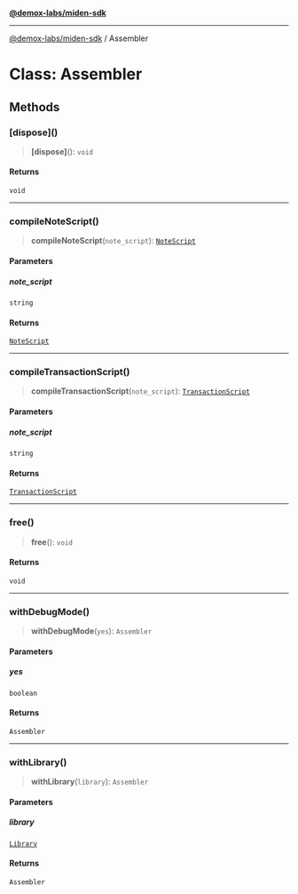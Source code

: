 [**@demox-labs/miden-sdk**](../README.md)

***

[@demox-labs/miden-sdk](../README.md) / Assembler

# Class: Assembler

## Methods

### \[dispose\]()

> **\[dispose\]**(): `void`

#### Returns

`void`

***

### compileNoteScript()

> **compileNoteScript**(`note_script`): [`NoteScript`](NoteScript.md)

#### Parameters

##### note\_script

`string`

#### Returns

[`NoteScript`](NoteScript.md)

***

### compileTransactionScript()

> **compileTransactionScript**(`note_script`): [`TransactionScript`](TransactionScript.md)

#### Parameters

##### note\_script

`string`

#### Returns

[`TransactionScript`](TransactionScript.md)

***

### free()

> **free**(): `void`

#### Returns

`void`

***

### withDebugMode()

> **withDebugMode**(`yes`): `Assembler`

#### Parameters

##### yes

`boolean`

#### Returns

`Assembler`

***

### withLibrary()

> **withLibrary**(`library`): `Assembler`

#### Parameters

##### library

[`Library`](Library.md)

#### Returns

`Assembler`

